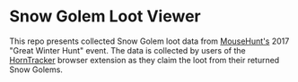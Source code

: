 # Snow Golem Loot Viewer

This repo presents collected Snow Golem loot data from [MouseHunt's](https://hitgrab.com/games/mousehunt) 2017 "Great Winter Hunt" event.
The data is collected by users of the [HornTracker](http://horntracker.com) browser extension as they claim the loot from their returned Snow Golems.
